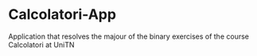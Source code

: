 # Calcolatori-App
Application that resolves the majour of the binary exercises of the course Calcolatori at UniTN
